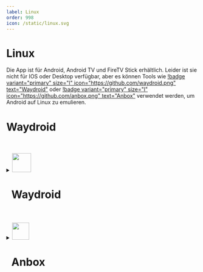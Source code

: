 ```yaml
---
label: Linux
order: 998
icon: /static/linux.svg
---
```


# Linux
Die App ist für Android, Android TV und FireTV Stick erhältlich. Leider ist sie nicht für IOS oder Desktop verfügbar, aber es können Tools wie [!badge variant="primary" size="l" icon="https://github.com/waydroid.png" text="Waydroid"](https://waydro.id/) oder [!badge variant="primary" size="l" icon="https://github.com/anbox.png" text="Anbox"](https://anbox.io/) verwendet werden, um Android auf Linux zu emulieren.

# Waydroid
<br />
<br />

<details>
    <summary><img src="https://user-images.githubusercontent.com/68516357/213915851-16e76b00-d4b5-4324-8562-027c03979654.png" style="width: 50px;"/><h1> &nbsp; Waydroid<h1></summary>


## WayDroid installieren

### Fedora 36

> **NOTE: Kernels 5.18.18 to 5.19.5 are broken**
1.  Copr Repository hinzufügen

```sh
sudo dnf copr enable aleasto/waydroid
```

2.  WayDroid installieren

```sh
sudo dnf install waydroid
```

Wenn du Waydroid über das Anwendungsmenü startest, kommt die Aufforderung, Waydroid mit verschiedenen Android-Images zu initialisieren. Benutze folgende Links:

System OTA: `https://ota.waydro.id/system`

Vendor OTA: `https://ota.waydro.id/vendor`

> HINWEIS: Dies lädt nicht-freie Komponenten herunter (ffmpeg, möglicherweise andere).
### Ubuntu 22.04

- Installationsvoraussetzungen

```sh
sudo apt install curl ca-certificates -y
```

- Die Repo

Füge die Repo zu der sources.list (für droidian & ubports kann dieser Schritt übersprungen werden)
Ersetze DISTRO="jammy" mit deiner aktuellen Distro. (Optionen: focal, jammy, ubuntu-devel, bookworm, bullseye, sid)

```sh
export DISTRO="jammy"
```

```sh
sudo curl --proto '=https' --tlsv1.2 -Sf https://repo.waydro.id/waydroid.gpg --output /usr/share/keyrings/waydroid.gpg && \
echo "deb [signed-by=/usr/share/keyrings/waydroid.gpg] https://repo.waydro.id/ $DISTRO main" > ~/waydroid.list && \
sudo mv ~/waydroid.list /etc/apt/sources.list.d/waydroid.list && \
sudo apt update
```

- Waydroid installieren

```sh
sudo apt install waydroid -y
```

Starte dann Waydroid über das Anwendungsmenü.

----

### GPU Anforderungen

Waydroid funktioniert derzeit am besten mit Intel-GPUs. Sie sollten ohne weitere Modifikationen funktionieren.

AMD-GPUs scheinen gemischte Ergebnisse zu haben (insbesondere die _RX 6800_ funktioniert nicht); wenn Waydroid _nicht_ funktioniert, möchtest du vielleicht auch die NVIDIA-Workarounds unten versuchen.

NVIDIA GPUs do _not_ work currently, but there are 2 workarounds:

-   Wechsel, wenn möglich, zu einer integrierten Grafikkarte;
-   Software-Rendering verwenden:
    -   Stelle sicher, dass `waydroid init` (siehe [#Installation](https://wiki.archlinux.org/title/Waydroid#Installation) section) bereits läuft
    -   Bearbeite `/var/lib/waydroid/waydroid_base.prop` und setze:

        ```
        ro.hardware.gralloc=default
        ro.hardware.egl=swiftshader
        ```

    -   [Neustarten](https://wiki.archlinux.org/title/Restart "Starte") den `waydroid-container.service` neu.


## Android-Anwendungen installieren und ausführen

Waydroid ist in der Lage, einige verschiedene Operationen durchzuführen, die mit dem Befehl waydroid app -h angezeigt werden:

```
usage: waydroid app [-h] {install,remove,launch,list} ...
optional arguments:
  -h, --help            show this help message and exit
subaction:
  {install,remove,launch,list}
    install             push a single package to the container and install it
    remove              remove single app package from the container
    launch              start single application
    list                list installed applications
```

Um eine App über CLI zu starten, sollten Sie den waydroid app launch <appname> Command verwenden:

```sh
waydroid app launch xyz.apk
```

Es ist auch möglich Android-Anwendungen über die Befehlszeile zu installieren.

```sh
waydroid app install xyz.apk
```

Die apk-Dateien, die man manchmal im Internet finden, haben meist nur Arm-Unterstützung und funktionieren daher nicht auf x86_64.

Unter Umständen möchtest du [F-Droid](https://f-droid.org/) installieren, um Apps über ein grafisches Interface zu installieren. Beachte, dass der Google Play Store in dieser Form nicht funktioniert, da er auf den proprietären Google Play Services basiert, die nicht installiert sind.

## Waydroid Eigenschaft-Optionen

Waydroid verwendet verschiedene Eigenschaften, um dem zugrunde liegenden Android-System mitzuteilen, wie es sich an einigen Stellen verhalten soll. Um dies zu tun, benutzen wir den Befehl `waydroid prop`. Um eine Eigenschaft zu deaktivieren,  `waydroid prop set <property> ""`

### Eigenschaften

- waydroid prop set persist.waydroid.multi_windows true/false (bool) Enables/Disables persistent freeform window mode
- waydroid prop set persist.waydroid.invert_colors true/false (bool) Swaps the color space from RGBA to BGRA (only works with our patched mutter so far)
- waydroid prop set persist.waydroid.height_padding 0-9999 (int) Adjust Height padding (30 will allow you to use navbar on mobile)
- waydroid prop set persist.waydroid.width_padding 0-9999 (int) Adjust width padding
- waydroid prop set waydroid.display_width 0-9999 (int) (auto-generated) Auto generated size of Waydroid screen
- waydroid prop set persist.waydroid.width 0-9999 (int) Used for user to override desired resolution
- waydroid prop set persist.waydroid.suspend true/false (bool) Keep Waydroid awake and do not let container sleep

## Gemeinsamen Ordner einrichten

Einrichten eines gemeinsamen Ordners zum Kopieren von Dateien aus `Quelle` zu `Ziel`.   

> `Quell-` Dateien sind dann vom `Ziel` abrufbar, aber nicht editierbar.
```sh
sudo mount --bind <source> <target>
```

> Wir werden den Ordner `host` einrichten, um Dateien vom Host zu kopieren, und den Ordner `droid`, um Dateien von Waydroid zu kopieren. 
Beispiel:

- Dateien von Linux nach Waydroid kopieren
    - auf Waydroid erstelle einen `/Waydroid/host` Ordner
    - auf Host erstelle einen `~/Waydroid/host` Ordner
```sh
mkdir ~/Waydroid/host
```
    - Linux-Ordner mit Android-Ordner verknüpfen
```sh
sudo mount --bind ~/Waydroid/host ~/.local/share/waydroid/data/media/0/Waydroid/host
```

- Kopieren von Dateien von Waydroid nach Linux:
    - auf Waydroid erstelle einen `/Waydroid/droid` Ordner
    - auf Host erstelle einen `~/Waydroid/droid` Ordner
```sh
mkdir ~/Waydroid/droid
```
    - Linux-Ordner mit Android-Ordner verknüpfen
```sh
sudo mount --bind ~/.local/share/waydroid/data/media/0/Waydroid/droid ~/Waydroid/droid
```

## Zwischenablage

> Ersetze `dnf` durch den entsprechenden Befehl für deine Distro.
- Installiere pip

```sh
sudo dnf install pip
```

- Installiere wl-clipboard

```sh
sudo dnf install wl-clipboard
```

- Installiere pyclip

```sh
pip install --upgrade pip pyclip
```

- füge `$HOME/.local/bin/`zu deinem $PATH hinzu

füge

```
export PATH="$PATH:$(du "$HOME/.local/bin/" | cut -f2 | tr '\n' ':' | sed 's/:*$//')"
```

in die entsprechende Datei `.zshenv` oder `.bashrc` oder `.profile` hinzu

- Starte das System neu

</details>

<br />

<details>
    <summary><img src="https://upload.wikimedia.org/wikipedia/commons/thumb/4/40/Anbox_logo.svg/120px-Anbox_logo.svg.png"  style="width: 45px;"/><h1> &nbsp; Anbox<h1></summary>
</details>